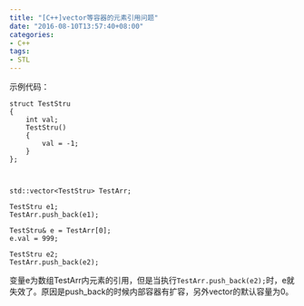 ```yaml
---
title: "[C++]vector等容器的元素引用问题"
date: "2016-08-10T13:57:40+08:00"
categories:
- C++
tags:
- STL
---
```



示例代码：

    struct TestStru
    {
        int val;
        TestStru()
        {
            val = -1;
        }
    };



    std::vector<TestStru> TestArr;

    TestStru e1;
    TestArr.push_back(e1);

    TestStru& e = TestArr[0];
    e.val = 999;

    TestStru e2;
    TestArr.push_back(e2);

变量e为数组TestArr内元素的引用，但是当执行`TestArr.push_back(e2);`时，e就失效了。原因是push_back的时候内部容器有扩容，另外vector的默认容量为0。